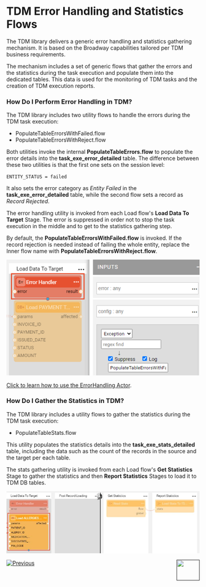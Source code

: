 # TDM Error Handling and Statistics Flows

The TDM library delivers a generic error handling and statistics gathering mechanism. It is based on the Broadway capabilities tailored per TDM business requirements. 

The mechanism includes a set of generic flows that gather the errors and the statistics during the task execution and populate them into the dedicated tables. This data is used for the monitoring of TDM tasks and the creation of TDM execution reports.

### How Do I Perform Error Handling in TDM?

The TDM library includes two utility flows to handle the errors during the TDM task execution:

* PopulateTableErrorsWithFailed.flow
* PopulateTableErrorsWithReject.flow

Both utilities invoke the internal **PopulateTableErrors.flow** to populate the error details into the **task_exe_error_detailed** table. The difference between these two utilities is that the first one sets on the session level:

~~~
ENTITY_STATUS = failed 
~~~

It also sets the error category as *Entity Failed* in the **task_exe_error_detailed** table, while the second flow sets a record as *Record Rejected*.

The error handling utility is invoked from each Load flow's **Load Data To Target** Stage. The error is suppressed in order not to stop the task execution in the middle and to get to the statistics gathering step.

By default, the **PopulateTableErrorsWithFailed.flow** is invoked. If the record rejection is needed instead of failing the whole entity, replace the Inner flow name with **PopulateTableErrorsWithReject.flow**. 

![image](images/12_tdm_err_stat_01.PNG)

[Click to learn how to use the ErrorHandling Actor](/actors/06_error_handling_actors.md#how-do-i-use-the-errorhandler-actor).

### How Do I Gather the Statistics in TDM?

The TDM library includes a utility flows to gather the statistics during the TDM task execution:

* PopulateTableStats.flow

This utility populates the statistics details into the **task_exe_stats_detailed** table, including the data such as the count of the records in the source and the target per each table. 

The stats gathering utility is invoked from each Load flow's **Get Statistics** Stage to gather the statistics and then **Report Statistics** Stages to load it to TDM DB tables. 

![image](images/12_tdm_err_stat_02.PNG)



[![Previous](/articles/images/Previous.png)](11_tdm_implementation_using_generic_flows.md)[<img align="right" width="60" height="54" src="/articles/images/Next.png">]()